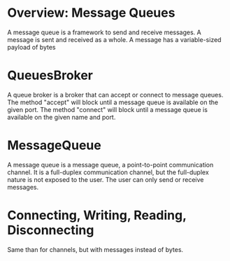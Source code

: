 # Overview: Message Queues

A message queue is a framework to send and receive messages. A message is sent and received as a whole. A message has a variable-sized payload of bytes

# QueuesBroker

A queue broker is a broker that can accept or connect to message queues. The method "accept" will block until a message queue is available on the given port. The method "connect" will block until a message queue is available on the given name and port. 

# MessageQueue

A message queue is a message queue, a point-to-point communication channel. It is a full-duplex communication channel, but the full-duplex nature is not exposed to the user. The user can only send or receive messages.

# Connecting, Writing, Reading, Disconnecting

Same than for channels, but with messages instead of bytes.